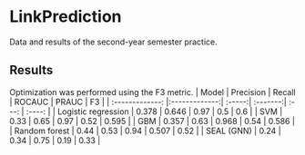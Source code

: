 # LinkPrediction
Data and results of the second-year semester practice.

## Results
Optimization was performed using the F3 metric.
| Model        | Precision         | Recall  | ROCAUC | PRAUC | F3 |
| :-------------: |:-------------:| :-----:| :-------:| :---: | :----: |
| Logistic regression | 0.378 | 0.646 | 0.97 | 0.5 | 0.6 |
| SVM      | 0.33      | 0.65 | 0.97 | 0.52 | 0.595 |
| GBM | 0.357      |   0.63 | 0.968 | 0.54 | 0.586 |
| Random forest | 0.44           | 0.53  | 0.94 | 0.507 | 0.52 |
| SEAL (GNN)      | 0.24 | 0.34 | 0.75 | 0.19 | 0.33 |
